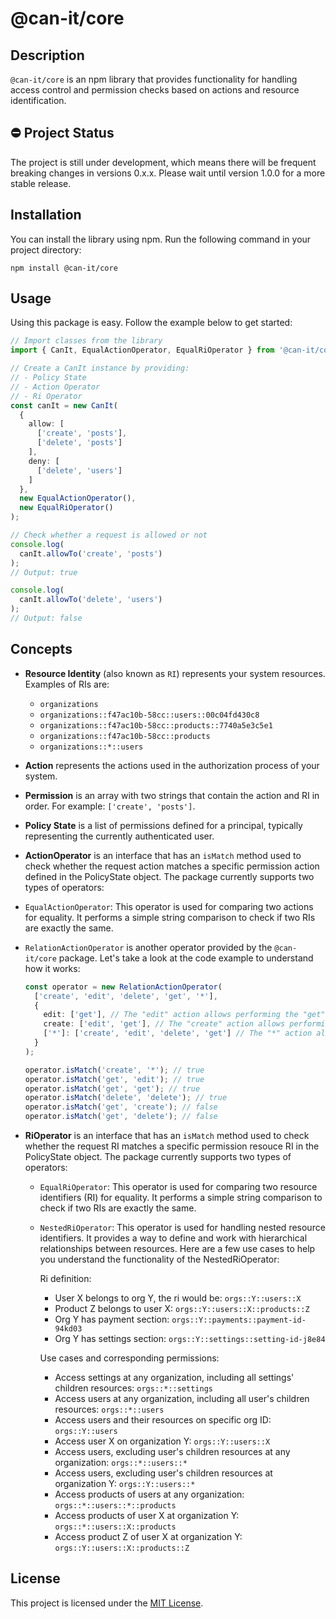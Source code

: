 # @can-it/core

## Description

`@can-it/core` is an npm library that provides functionality for handling access control and permission checks based on actions and resource identification.

## ⛔ Project Status
The project is still under development, which means there will be frequent breaking changes in versions 0.x.x. Please wait until version 1.0.0 for a more stable release.

## Installation

You can install the library using npm. Run the following command in your project directory:

```shell
npm install @can-it/core
```

## Usage

Using this package is easy. Follow the example below to get started:

```typescript
// Import classes from the library
import { CanIt, EqualActionOperator, EqualRiOperator } from '@can-it/core';

// Create a CanIt instance by providing:
// - Policy State
// - Action Operator
// - Ri Operator
const canIt = new CanIt(
  {
    allow: [
      ['create', 'posts'],
      ['delete', 'posts']
    ],
    deny: [
      ['delete', 'users']
    ]
  },
  new EqualActionOperator(),
  new EqualRiOperator()
);

// Check whether a request is allowed or not
console.log(
  canIt.allowTo('create', 'posts')
);
// Output: true

console.log(
  canIt.allowTo('delete', 'users')
);
// Output: false
```

## Concepts

- **Resource Identity** (also known as `RI`) represents your system resources. Examples of RIs are:
  - `organizations`
  - `organizations::f47ac10b-58cc::users::00c04fd430c8`
  - `organizations::f47ac10b-58cc::products::7740a5e3c5e1`
  - `organizations::f47ac10b-58cc::products`
  - `organizations::*::users`

- **Action** represents the actions used in the authorization process of your system.

- **Permission** is an array with two strings that contain the action and RI in order. For example: `['create', 'posts']`.

- **Policy State** is a list of permissions defined for a principal, typically representing the currently authenticated user.

- **ActionOperator** is an interface that has an `isMatch` method used to check whether the request action matches a specific permission action defined in the PolicyState object. The package currently supports two types of operators:
- `EqualActionOperator`: This operator is used for comparing two actions for equality. It performs a simple string comparison to check if two RIs are exactly the same.

- `RelationActionOperator` is another operator provided by the `@can-it/core` package. Let's take a look at the code example to understand how it works:

    ```typescript
    const operator = new RelationActionOperator(
      ['create', 'edit', 'delete', 'get', '*'],
      {
        edit: ['get'], // The "edit" action allows performing the "get" action.
        create: ['edit', 'get'], // The "create" action allows performing the "edit" and "get" actions.
        ['*']: ['create', 'edit', 'delete', 'get'] // The "*" action allows performing all other actions.
      }
    );

    operator.isMatch('create', '*'); // true
    operator.isMatch('get', 'edit'); // true 
    operator.isMatch('get', 'get'); // true 
    operator.isMatch('delete', 'delete'); // true 
    operator.isMatch('get', 'create'); // false 
    operator.isMatch('get', 'delete'); // false 
    ```

- **RiOperator** is an interface that has an `isMatch` method used to check whether the request RI matches a specific permission resouce RI in the PolicyState object. The package currently supports two types of operators:
  - `EqualRiOperator`: This operator is used for comparing two resource identifiers (RI) for equality. It performs a simple string comparison to check if two RIs are exactly the same.
  - `NestedRiOperator`: This operator is used for handling nested resource identifiers. It provides a way to define and work with hierarchical relationships between resources. Here are a few use cases to help you understand the functionality of the NestedRiOperator:

      Ri definition:
      - User X belongs to org Y, the ri would be: `orgs::Y::users::X`
      - Product Z belongs to user X: `orgs::Y::users::X::products::Z`
      - Org Y has payment section: `orgs::Y::payments::payment-id-94kd03`
      - Org Y has settings section: `orgs::Y::settings::setting-id-j8e84`

      Use cases and corresponding permissions:
      - Access settings at any organization, including all settings' children resources: `orgs::*::settings`
      - Access users at any organization, including all user's children resources: `orgs::*::users`
      - Access users and their resources on specific org ID: `orgs::Y::users`
      - Access user X on organization Y: `orgs::Y::users::X`
      - Access users, excluding user's children resources at any organization: `orgs::*::users::*`
      - Access users, excluding user's children resources at organization Y: `orgs::Y::users::*`
      - Access products of users at any organization: `orgs::*::users::*::products`
      - Access products of user X at organization Y: `orgs::*::users::X::products`
      - Access product Z of user X at organization Y: `orgs::Y::users::X::products::Z`

## License

This project is licensed under the [MIT License](LICENSE).
